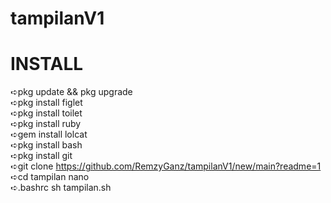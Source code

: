# tampilanV1

# INSTALL
➪pkg update && pkg upgrade             
➪pkg install figlet          
➪pkg install toilet           
➪pkg install ruby                
➪gem install lolcat                 
➪pkg install bash                     
➪pkg install git                      
➪git clone https://github.com/RemzyGanz/tampilanV1/new/main?readme=1               
➪cd tampilan nano                  
➪.bashrc sh tampilan.sh

